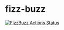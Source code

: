 # fizz-buzz
[![FizzBuzz Actions Status](https://github.com/mannibasi/fizz-buzz/workflows/FizzBuzz/badge.svg)](https://github.com/mannibasi/fizz-buzz/actions)
